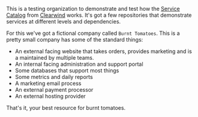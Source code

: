 This is a testing organization to demonstrate and test how the [Service Catalog](https://github.com/clearwind-ca/service-catalog) from [Clearwind](https://clearwind.ca) works. It's got a few repositories that demonstrate services at different levels and dependencies.

For this we've got a fictional company called `Burnt Tomatoes`. This is a pretty small company has some of the standard things:
* An external facing website that takes orders, provides marketing and is a maintained by multiple teams.
* An internal facing administration and support portal
* Some databases that support most things
* Some metrics and daily reports
* A marketing email process
* An external payment processor
* An external hosting provider

That's it, your best resource for burnt tomatoes.
